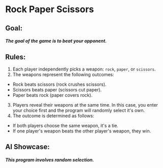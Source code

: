 # Rock Paper Scissors

## Goal:
##### The goal of the game is to beat your opponent.

## Rules:
1. Each player independently picks a weapon: `rock`, `paper`, or `scissors`.
2. The weapons represent the following outcomes:
  - Rock beats scissors (rock crushes scissors).
  - Scissors beats paper (scissors cut paper).
  - Paper beats rock (paper covers rock).
3. Players reveal their weapons at the same time. In this case, you enter your choice first and the program will randomly select it's own.
4. The outcome is determined as follows:
  - If both players choose the same weapon, it's a tie.
  - If one player's weapon beats the other player's weapon, they win.

## AI Showcase:
##### This program involves random selection. 